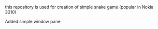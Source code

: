 this repository is used for creation of simple snake game (popular in Nokia 3310)

Added simple window pane
